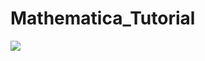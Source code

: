 # Mathematica_Tutorial
![](https://drive.google.com/file/d/1iI_vXheUGddvHh6YlOvvV5IUgLDmoFV2/view?usp=sharing)

